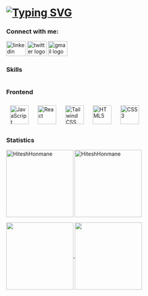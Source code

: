 <h1> 
<a href="https://git.io/typing-svg"><img src="https://readme-typing-svg.demolab.com?font=Fira+Code&size=30&pause=2000&repeat=false&random=false&width=800&height=70&lines=console.log('+I+am+Front-end+Developer+')" alt="Typing SVG" /></a></h1>
</div><h3 align="left">Connect with me:</h3>
<div align="left">
  <img src="https://raw.githubusercontent.com/maurodesouza/profile-readme-generator/master/src/assets/icons/social/linkedin/default.svg" width="52" height="40" alt="linkedin logo"  />
  <img src="https://raw.githubusercontent.com/maurodesouza/profile-readme-generator/master/src/assets/icons/social/twitter/default.svg" width="52" height="40" alt="twitter logo"  />
  <img src="https://raw.githubusercontent.com/maurodesouza/profile-readme-generator/master/src/assets/icons/social/gmail/default.svg" width="52" height="40" alt="gmail logo"  />
</div>

### Skills  

<div style="height: auto ; overflow-y: auto;">
  
  ### Frontend  
  <div  align="start">  
  <a href="https://www.javascript.com/" target="_blank"><img style="margin: 10px" src="https://profilinator.rishav.dev/skills-assets/javascript-original.svg" alt="JavaScript" height="50" /></a>  
<a href="https://reactjs.org/" target="_blank"><img style="margin: 10px" src="https://profilinator.rishav.dev/skills-assets/react-original-wordmark.svg" alt="React" height="50" /></a>  
<a href="https://www.tailwindcss.com/" target="_blank"><img style="margin: 10px" src="https://profilinator.rishav.dev/skills-assets/tailwindcss.svg" alt="Tailwind CSS" height="50" /></a>  
<a href="https://en.wikipedia.org/wiki/HTML5" target="_blank"><img style="margin: 10px" src="https://profilinator.rishav.dev/skills-assets/html5-original-wordmark.svg" alt="HTML5" height="50" /></a>  
<a href="https://www.w3schools.com/css/" target="_blank"><img style="margin: 10px" src="https://profilinator.rishav.dev/skills-assets/css3-original-wordmark.svg" alt="CSS3" height="50" /></a>  
  </div>

<h3 align="left">Statistics</h3>
<img align="left" height="180em" src="https://github-readme-stats.vercel.app/api/top-langs/?username=HiteshHonmane&layout=compact&theme=" alt=HiteshHonmane />


<p><img align="center" height="180em" src="https://github-readme-streak-stats.herokuapp.com/?user=HiteshHonmane&theme=" alt="HiteshHonmane" /></p>



<div align="left">
<a href="https://github.com/HiteshHonmane">
<img align="center" src="http://github-profile-summary-cards.vercel.app/api/cards/stats?username=HiteshHonmane&theme=algolia" height="180em" />
<img align="center" src="http://github-profile-summary-cards.vercel.app/api/cards/profile-details?username=HiteshHonmane&theme=2077" height="180em" />

</div>

